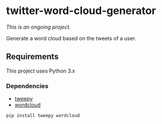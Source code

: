 # twitter-word-cloud-generator

_This is an ongoing project._

Generate a word cloud based on the tweets of a user.


## Requirements

This project uses Python 3.x

### Dependencies

- [tweepy](https://github.com/tweepy/tweepy)
- [wordcloud](https://github.com/amueller/word_cloud)

```
pip install tweepy wordcloud
```